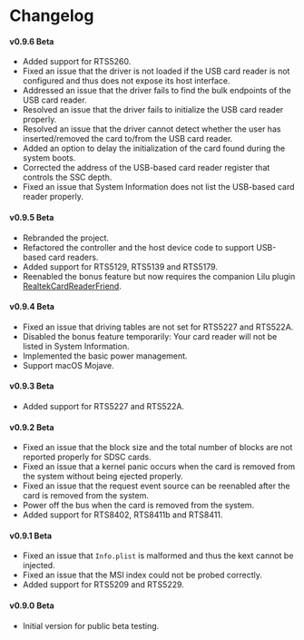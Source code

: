 #  Changelog

#### v0.9.6 Beta
- Added support for RTS5260.
- Fixed an issue that the driver is not loaded if the USB card reader is not configured and thus does not expose its host interface.
- Addressed an issue that the driver fails to find the bulk endpoints of the USB card reader.
- Resolved an issue that the driver fails to initialize the USB card reader properly.
- Resolved an issue that the driver cannot detect whether the user has inserted/removed the card to/from the USB card reader.
- Added an option to delay the initialization of the card found during the system boots.
- Corrected the address of the USB-based card reader register that controls the SSC depth.
- Fixed an issue that System Information does not list the USB-based card reader properly.

#### v0.9.5 Beta
- Rebranded the project.
- Refactored the controller and the host device code to support USB-based card readers.
- Added support for RTS5129, RTS5139 and RTS5179.
- Reenabled the bonus feature but now requires the companion Lilu plugin [RealtekCardReaderFriend](https://github.com/0xFireWolf/RealtekCardReaderFriend/).

#### v0.9.4 Beta
- Fixed an issue that driving tables are not set for RTS5227 and RTS522A.  
- Disabled the bonus feature temporarily: Your card reader will not be listed in System Information.  
- Implemented the basic power management.
- Support macOS Mojave.

#### v0.9.3 Beta
- Added support for RTS5227 and RTS522A.

#### v0.9.2 Beta
- Fixed an issue that the block size and the total number of blocks are not reported properly for SDSC cards.
- Fixed an issue that a kernel panic occurs when the card is removed from the system without being ejected properly.
- Fixed an issue that the request event source can be reenabled after the card is removed from the system.
- Power off the bus when the card is removed from the system.
- Added support for RTS8402, RTS8411b and RTS8411.

#### v0.9.1 Beta
- Fixed an issue that `Info.plist` is malformed and thus the kext cannot be injected.
- Fixed an issue that the MSI index could not be probed correctly.
- Added support for RTS5209 and RTS5229.

#### v0.9.0 Beta
- Initial version for public beta testing.

